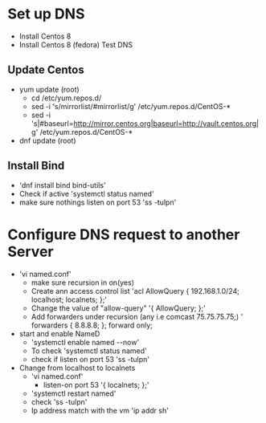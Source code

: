 # Set up DNS
- Install Centos 8
- Install Centos 8 (fedora) Test DNS
## Update Centos 
- yum update (root)
    - cd /etc/yum.repos.d/
    - sed -i 's/mirrorlist/#mirrorlist/g' /etc/yum.repos.d/CentOS-*
    - sed -i 's|#baseurl=http://mirror.centos.org|baseurl=http://vault.centos.org|g' /etc/yum.repos.d/CentOS-*
- dnf update (root)
## Install Bind
- 'dnf install bind bind-utils'
- Check if active 'systemctl status named'
- make sure nothings listen on port 53 'ss -tulpn'
# Configure DNS request to another Server
- 'vi named.conf'
    - make sure recursion in on(yes)
    - Create ann access control list 'acl AllowQuery {
        192.168.1.0/24;
        localhost;
        localnets;
    };'
    - Change the value of "allow-query" '{ AllowQuery; };'
    - Add forwarders under recursion (any i.e comcast 75.75.75.75;) ' forwarders {
                8.8.8.8;
        };
        forward only;
- start and enable NameD
    - 'systemctl enable named --now'
    - To check 'systemctl status named'
    - check if listen on port 53 'ss -tulpn'
- Change from localhost to localnets
    - 'vi named.conf'
        - listen-on port 53 '{ localnets; };'
    - 'systemctl restart named'
    - check 'ss -tulpn'
    - Ip address match with the vm 'ip addr sh'